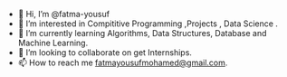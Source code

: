 - 👋 Hi, I’m @fatma-yousuf
- 👀 I’m interested in Compititive Programming ,Projects , Data Science .
- 🌱 I’m currently learning Algorithms, Data Structures, Database and Machine Learning.
- 💞️ I’m looking to collaborate on get Internships.
- 📫 How to reach me fatmayousufmohamed@gmail.com.

<!---
fatma-yousuf/fatma-yousuf is a ✨ special ✨ repository because its `README.md` (this file) appears on your GitHub profile.
You can click the Preview link to take a look at your changes.
--->
